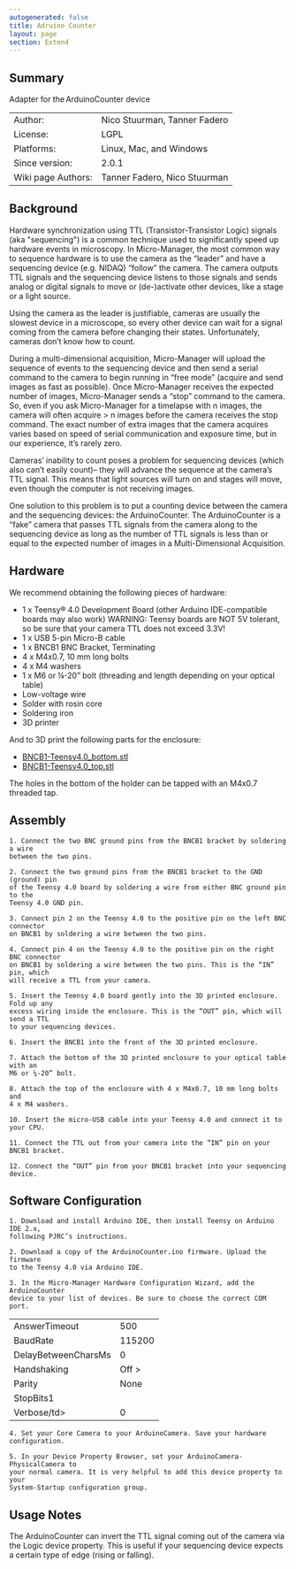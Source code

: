 ```yaml
---
autogenerated: false
title: Adruino Counter
layout: page
section: Extend
---
```



## Summary 
	

Adapter for the ArduinoCounter device 

<table>
<tr><td>Author:</td><td>Nico Stuurman, Tanner Fadero</td></tr>
<tr><td>License:</td><td>LGPL</td></tr>
<tr><td>Platforms:</td><td>Linux, Mac, and Windows</td></tr>
<tr><td>Since version: </td><td> 2.0.1</td></tr>
<tr><td>Wiki page Authors:</td><td>Tanner Fadero, Nico Stuurman</td></tr>
</table>

 

## Background  
 

Hardware synchronization using TTL (Transistor-Transistor Logic) signals (aka "sequencing") is a common technique used to significantly speed up hardware events in microscopy. In Micro-Manager, the most common way to sequence hardware is to use the camera as the “leader” and have a sequencing device (e.g. NIDAQ) “follow” the camera. The camera outputs TTL signals and the sequencing device listens to those signals and sends analog or digital signals to move or (de-)activate other devices, like a stage or a light source.  

Using the camera as the leader is justifiable, cameras are usually the slowest device in a microscope, so every other device can wait for a signal coming from the camera before changing their states. Unfortunately, cameras don’t know how to count. 

During a multi-dimensional acquisition, Micro-Manager will upload the sequence of events to the sequencing device and then send a serial command to the camera to begin running in “free mode” (acquire and send images as fast as possible). Once Micro-Manager receives the expected number of images, Micro-Manager sends a “stop” command to the camera. So, even if you ask Micro-Manager for a timelapse with n images, the camera will often acquire > n images before the camera receives the stop command. The exact number of extra images that the camera acquires varies based on speed of serial communication and exposure time, but in our experience, it’s rarely zero.  

Cameras’ inability to count poses a problem for sequencing devices (which also can’t easily count)– they will advance the sequence at the camera’s TTL signal. This means that light sources will turn on and stages will move, even though the computer is not receiving images.  

One solution to this problem is to put a counting device between the camera and the sequencing devices: the ArduinoCounter. The ArduinoCounter is a “fake” camera that passes TTL signals from the camera along to the sequencing device as long as the number of TTL signals is less than or equal to the expected number of images in a Multi-Dimensional Acquisition.  


## Hardware 
 

We recommend obtaining the following pieces of hardware: 

- 1 x Teensy® 4.0 Development Board (other Arduino IDE-compatible boards may also work) 
   WARNING: Teensy boards are NOT 5V tolerant, so be sure that your camera TTL does not exceed 3.3V! 
- 1 x USB 5-pin Micro-B cable 
- 1 x BNCB1 BNC Bracket, Terminating  
- 4 x M4x0.7, 10 mm long bolts 
- 4 x M4 washers 
- 1 x M6 or ¼-20” bolt (threading and length depending on your optical table) 
- Low-voltage wire 
- Solder with rosin core 
- Soldering iron 
- 3D printer 

And to 3D print the following parts for the enclosure: 
- [BNCB1-Teensy4.0_bottom.stl](https://cad.onshape.com/documents/1ab48122c4b2011ffbce11bd/w/dced114106cf3adaab76998b/e/175cdafb03beffdd42f48551) 
- [BNCB1-Teensy4.0_top.stl](https://cad.onshape.com/documents/34062bca41194ed3026c499f/w/1205e801a310d4a86809667e/e/3966180759cfb36ec6767996)

The holes in the bottom of the holder can be tapped with an M4x0.7 threaded tap.  

 

## Assembly 


    1. Connect the two BNC ground pins from the BNCB1 bracket by soldering a wire 
    between the two pins. 

    2. Connect the two ground pins from the BNCB1 bracket to the GND (ground) pin 
    of the Teensy 4.0 board by soldering a wire from either BNC ground pin to the 
    Teensy 4.0 GND pin. 

    3. Connect pin 2 on the Teensy 4.0 to the positive pin on the left BNC connector 
    on BNCB1 by soldering a wire between the two pins.  

    4. Connect pin 4 on the Teensy 4.0 to the positive pin on the right BNC connector 
    on BNCB1 by soldering a wire between the two pins. This is the “IN” pin, which 
    will receive a TTL from your camera. 

    5. Insert the Teensy 4.0 board gently into the 3D printed enclosure. Fold up any 
    excess wiring inside the enclosure. This is the “OUT” pin, which will send a TTL 
    to your sequencing devices.  

    6. Insert the BNCB1 into the front of the 3D printed enclosure.  

    7. Attach the bottom of the 3D printed enclosure to your optical table with an 
    M6 or ¼-20” bolt.  

    8. Attach the top of the enclosure with 4 x M4x0.7, 10 mm long bolts and 
    4 x M4 washers. 

    10. Insert the micro-USB cable into your Teensy 4.0 and connect it to your CPU. 

    11. Connect the TTL out from your camera into the “IN” pin on your BNCB1 bracket. 

    12. Connect the “OUT” pin from your BNCB1 bracket into your sequencing device. 

 

## Software Configuration 

    1. Download and install Arduino IDE, then install Teensy on Arduino IDE 2.x, 
    following PJRC’s instructions.  

    2. Download a copy of the ArduinoCounter.ino firmware. Upload the firmware 
    to the Teensy 4.0 via Arduino IDE. 

    3. In the Micro-Manager Hardware Configuration Wizard, add the ArduinoCounter 
    device to your list of devices. Be sure to choose the correct COM port. 

  <table>
    <tr><td>AnswerTimeout</td><td>500</td></tr>
    <tr><td>BaudRate</td><td>115200</td></tr>
    <tr><td>DelayBetweenCharsMs</td><td>0</td></tr>
    <tr><td>Handshaking</td><td>Off </td</tr>>
    <tr><td>Parity</td><td>None </td></tr>
    <tr><td>StopBits</td<td>1 </td></tr>
    <tr><td>Verbose/td><td>0</td></tr> 
    </table>
 
    4. Set your Core Camera to your ArduinoCamera. Save your hardware configuration.  

    5. In your Device Property Browser, set your ArduinoCamera-PhysicalCamera to 
    your normal camera. It is very helpful to add this device property to your 
    System-Startup configuration group.  

 

## Usage Notes 
 

The ArduinoCounter can invert the TTL signal coming out of the camera via the Logic 
device property. This is useful if your sequencing device expects a certain type of 
edge (rising or falling).  

